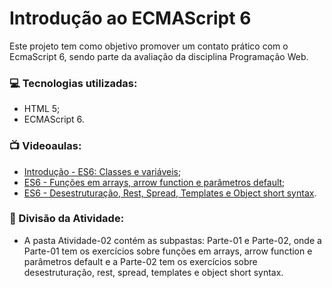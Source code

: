 # Introdução ao ECMAScript 6
Este projeto tem como objetivo promover um contato prático com o EcmaScript 6, sendo parte da avaliação da disciplina Programação Web.

### :computer: Tecnologias utilizadas:
- HTML 5;
- ECMAScript 6.

### :tv: Videoaulas:
- [Introdução - ES6: Classes e variáveis](https://www.youtube.com/watch?v=ryK4VsyXJLA);
- [ES6 - Funções em arrays, arrow function e parâmetros default](https://www.youtube.com/watch?v=6U76L3sI8_c);
- [ES6 - Desestruturação, Rest, Spread, Templates e Object short syntax](https://www.youtube.com/watch?v=CGsX27YQkhw).

### :bookmark_tabs: Divisão da Atividade:
- A pasta Atividade-02 contém as subpastas: Parte-01 e Parte-02, onde a Parte-01 tem os exercícios sobre funções em arrays, arrow function e parâmetros default e a Parte-02 tem os exercícios sobre desestruturação, rest, spread, templates e object short syntax.